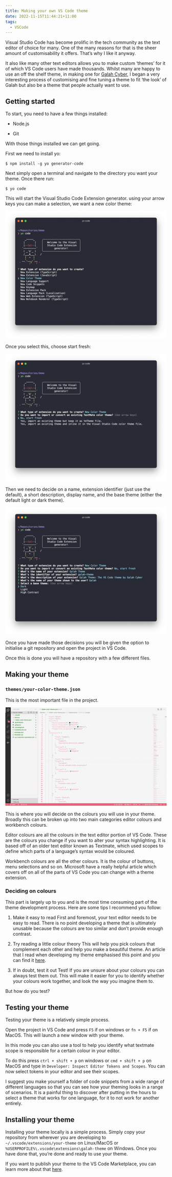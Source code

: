 ```yaml
---
title: Making your own VS Code theme
date: 2022-11-15T11:44:21+11:00
tags:
  - VSCode
---
```

Visual Studio Code has become prolific in the tech community as the text editor of choice for many. One of the many reasons for that is the sheer amount of customisability it offers. That’s why I like it anyway.

It also like many other text editors allows you to make custom ‘themes’ for it of which VS Code users have made thousands. Whilst many are happy to use an off the shelf theme, in making one for [Galah Cyber](https://www.galahcyber.com.au), I began a very interesting process of customising and fine tuning a theme to fit ‘the look’ of Galah but also be a theme that people actually want to use.

## Getting started
To start, you need to have a few things installed:

* Node.js

* Git

With those things installed we can get going.

First we need to install yo:

```
$ npm install -g yo generator-code
```
Next simply open a terminal and navigate to the directory you want your theme. Once there run:

```
$ yo code
```
This will start the Visual Studio Code Extension generator. using your arrow keys you can make a selection, we want a new color theme:

![Console](./vscodetheme1.png)


Once you select this, choose start fresh:

![Console](./vscodetheme2.png)


Then we need to decide on a name, extension identifier (just use the default), a short description, display name, and the base theme (either the default light or dark theme).

![Console](./vscodetheme3.png)


Once you have made those decisions you will be given the option to initialise a git repository and open the project in VS Code.

Once this is done you will have a repository with a few different files.

## Making your theme
### `themes/your-color-theme.json`
This is the most important file in the project.

 
![themes/your-color-theme.json screenshot](./vscodetheme4.png)


This is where you will decide on the colours you will use in your theme. Broadly this can be broken up into two main categories editor colours and workbench colours.

Editor colours are all the colours in the text editor portion of VS Code. These are the colours you change if you want to alter your syntax highlighting. It is based off of an older text editor known as Textmate, which used scopes to define which parts of a language’s syntax would be coloured.

Workbench colours are all the other colours. It is the colour of buttons, menu selections and so on. Microsoft have a really helpful article which covers off on all of the parts of VS Code you can change with a theme extension.

### Deciding on colours
This part is largely up to you and is the most time consuming part of the theme development process. Here are some tips I recommend you follow:

1. Make it easy to read
First and foremost, your text editor needs to be easy to read. There is no point developing a theme that is ultimately unusable because the colours are too similar and don’t provide enough contrast.

2. Try reading a little colour theory
This will help you pick colours that complement each other and help you make a beautiful theme. An article that I read when developing my theme emphasised this point and you can find it [here](https://css-tricks.com/creating-a-vs-code-theme/).

3. If in doubt, test it out
Test! If you are unsure about your colours you can always test them out. This will make it easier for you to identify whether your colours work together, and look the way you imagine them to.

But how do you test?

## Testing your theme
Testing your theme is a relatively simple process.

Open the project in VS Code and press `F5` if on windows or `fn + F5` if on MacOS. This will launch a new window with your theme.

In this mode you can also use a tool to help you identify what textmate scope is responsible for a certain colour in your editor.

To do this press `ctrl + shift + p` on windows or `cmd + shift + p` on MacOS and type in `Developer: Inspect Editor Tokens and Scopes`. You can now select tokens in your editor and see their scopes.

I suggest you make yourself a folder of code snippets from a wide range of different languages so that you can see how your theming looks in a range of scenarios. It is a painful thing to discover after putting in the hours to select a theme that works for one language, for it to not work for another entirely.

## Installing your theme
Installing your theme locally is a simple process. Simply copy your repository from wherever you are developing to `~/.vscode/extensions/your-theme` on Linux/MacOS or `%USERPROFILE%\.vscode\extensions\galah-theme` on Windows. Once you have done that, you’re done and ready to use your theme.

If you want to publish your theme to the VS Code Marketplace, you can learn more about that [here](https://code.visualstudio.com/api/extension-guides/color-theme#create-a-new-color-theme).

